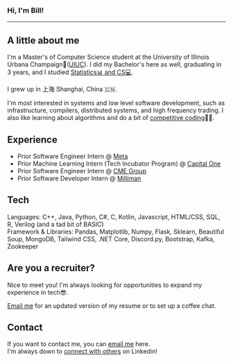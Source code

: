 ### Hi, I'm Bill!

---

A little about me
-
I'm a Master's of Computer Science student at the University of Illinois Urbana Champaign🌽([UIUC](https://en.wikipedia.org/wiki/University_of_Illinois_Urbana-Champaign)). I did my Bachelor's here as well, graduating in 3 years, and I studied [Statistics📊 and CS💻](https://cs.illinois.edu/academics/undergraduate/degree-program-options/bs-statistics-computer-science).

I grew up in 上海 Shanghai, China 🇨🇳.

I'm most interested in systems and low level software development, such as infrastructure, compilers, distributed systems, and high frequency trading. I also like learning about algorithms and do a bit of [competitive coding](https://codeforces.com/profile/billJZ)🧑‍💻. 

Experience
-
* Prior Software Engineer Intern @ [Meta](https://www.meta.com/about/)
* Prior Machine Learning Intern (Tech Incubator Program) @ [Capital One](https://www.capitalone.com/)
* Prior Software Engineer Intern @ [CME Group](https://www.cmegroup.com/)
* Prior Software Developer Intern @ [Milliman](https://us.milliman.com/en/)

Tech
-
Languages:  C++, Java, Python, C#, C, Kotlin, Javascript, HTML/CSS, SQL, R, Verilog (and a tad bit of BASIC) <br>
Framework & Libraries: Pandas, Matplotlib, Numpy, Flask, Sklearn, Beautiful Soup, MongoDB, Tailwind CSS, .NET Core, Discord.py, Bootstrap, Kafka, Zookeeper

Are you a recruiter?
-
Nice to meet you! I'm always looking for opportunities to expand my experience in tech😎.

[Email me](mailto:billjz2@illinois.edu) for an updated version of my resume or to set up a coffee chat. 

Contact
-
If you want to contact me, you can [email me](mailto:billjz2@illinois.edu) here. <br>
I'm always down to [connect with others](https://www.linkedin.com/in/bill-zhang-890735209/) on Linkedin!

<!--
**JhaoZ/JhaoZ** is a ✨ _special_ ✨ repository because its `README.md` (this file) appears on your GitHub profile.

Here are some ideas to get you started:

- 🔭 I’m currently working on ...
- 🌱 I’m currently learning ...
- 👯 I’m looking to collaborate on ...
- 🤔 I’m looking for help with ...
- 💬 Ask me about ...
- 📫 How to reach me: ...
- 😄 Pronouns: ...
- ⚡ Fun fact: ...
-->
